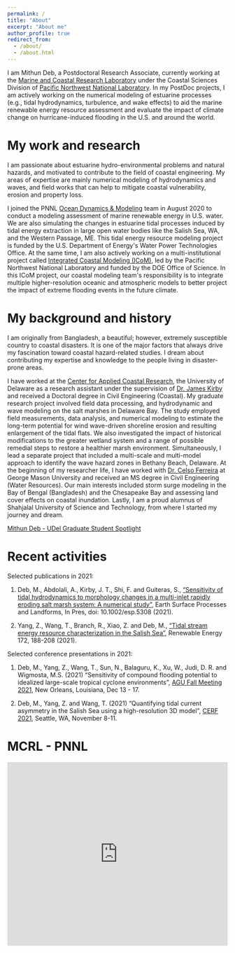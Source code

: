 ```yaml
---
permalink: /
title: "About"
excerpt: "About me"
author_profile: true
redirect_from: 
  - /about/
  - /about.html
---
```


I am Mithun Deb, a Postdoctoral Research Associate, currently working at the [Marine and Coastal Research Laboratory](https://www.pnnl.gov/marine-and-coastal-research-laboratory) under the Coastal Sciences Division of [Pacific Northwest National Laboratory](https://www.pnnl.gov/). In my PostDoc projects, I am actively working on the numerical modeling of estuarine processes (e.g., tidal hydrodynamics, turbulence, and wake effects) to aid the marine renewable energy resource assessment and evaluate the impact of climate change on hurricane-induced flooding in the U.S. and around the world.

My work and research
======
I am passionate about estuarine hydro-environmental problems and natural hazards, and motivated to contribute to the field of coastal engineering. My areas of expertise are mainly numerical modeling of hydrodynamics and waves, and field works that can help to mitigate coastal vulnerability, erosion and property loss. 

I joined the PNNL [Ocean Dynamics & Modeling](https://www.pnnl.gov/projects/ocean-dynamics-modeling) team in August 2020 to conduct a modeling assessment of marine renewable energy in U.S. water. We are also simulating the changes in estuarine tidal processes induced by tidal energy extraction in large open water bodies like the Salish Sea, WA, and the Western Passage, ME. This tidal energy resource modeling project is funded by the U.S. Department of Energy's Water Power Technologies Office. At the same time, I am also actively working on a multi-institutional project called [Integrated Coastal Modeling (ICoM)](https://icom.pnnl.gov/TheICoMTeam), led by the Pacific Northwest National Laboratory and funded by the DOE Office of Science. In this ICoM project, our coastal modeling team's responsibility is to integrate multiple higher-resolution oceanic and atmospheric models to better project the impact of extreme flooding events in the future climate.

My background and history
======
I am originally from Bangladesh, a beautiful; however, extremely susceptible country to coastal disasters. It is one of the major factors that always drive my fascination toward coastal hazard-related studies. I dream about contributing my expertise and knowledge to the people living in disaster-prone areas. 

I have worked at the [Center for Applied Coastal Research](https://coastal.udel.edu/), the University of Delaware as a research assistant under the supervision of [Dr. James Kirby](https://www1.udel.edu/kirby/) and received a Doctoral degree in Civil Engineering (Coastal). My graduate research project involved field data processing, and hydrodynamic and wave modeling on the salt marshes in Delaware Bay. The study employed field measurements, data analysis, and numerical modeling to estimate the long-term potential for wind wave-driven shoreline erosion and resulting enlargement of the tidal flats. We also investigated the impact of historical modifications to the greater wetland system and a range of possible remedial steps to restore a healthier marsh environment. Simultaneously, I lead a separate project that included a multi-scale and multi-model approach to identify the wave hazard zones in Bethany Beach, Delaware. At the beginning of my researcher life, I have worked with [Dr. Celso Ferreira](https://fhrl.vse.gmu.edu/) at George Mason University and received an MS degree in Civil Engineering (Water Resources). Our main interests included storm surge modeling in the Bay of Bengal (Bangladesh) and the Chesapeake Bay and assessing land cover effects on coastal inundation. Lastly, I am a proud alumnus of Shahjalal University of Science and Technology, from where I started my journey and dream. 

[Mithun Deb - UDel Graduate Student Spotlight](https://coastal.udel.edu/2019/12/03/graduate-student-spotlight-mithun-deb/)

Recent activities
======

Selected publications in 2021:

1. Deb, M., Abdolali, A., Kirby, J. T., Shi, F. and Guiteras, S., [“Sensitivity of tidal hydrodynamics to morphology changes in a multi-inlet rapidly eroding salt marsh system: A numerical study”](https://onlinelibrary.wiley.com/doi/10.1002/esp.5308), Earth Surface Processes and Landforms, In Pres, doi: 10.1002/esp.5308 (2021).

2. Yang, Z., Wang, T., Branch, R., Xiao, Z. and Deb, M., [“Tidal stream energy resource characterization in the Salish Sea”](https://www.sciencedirect.com/science/article/abs/pii/S0960148121003827?via%3Dihub), Renewable Energy 172, 188-208 (2021).

Selected conference presentations in 2021:

1. Deb, M., Yang, Z., Wang, T., Sun, N., Balaguru, K., Xu, W., Judi, D. R. and Wigmosta, M.S. (2021) “Sensitivity of compound flooding potential to idealized large-scale tropical cyclone environments”, [AGU Fall Meeting 2021](https://www.agu.org/Fall-Meeting), New Orleans, Louisiana, Dec 13 - 17.

2. Deb, M., Yang, Z. and Wang, T. (2021) “Quantifying tidal current asymmetry in the Salish Sea using a high-resolution 3D model”, [CERF 2021](https://conference.cerf.science/), Seattle, WA, November 8-11.

MCRL - PNNL
======
<iframe src="https://mithundeb.github.io/leaflet-map-simple/" width="100%" height="420" frameborder="0" scrolling="no"></iframe>
